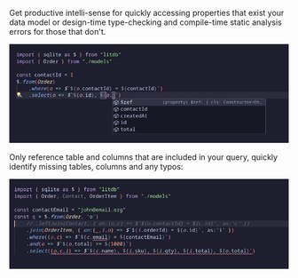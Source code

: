 Get productive intelli-sense for quickly accessing properties that exist your data model 
or design-time type-checking and compile-time static analysis errors for those that don't.

![](/img/features/typesafe.png)

Only reference table and columns that are included in your query, quickly identify missing tables, columns and any typos:

![](/img/features/typesafe2.png)
